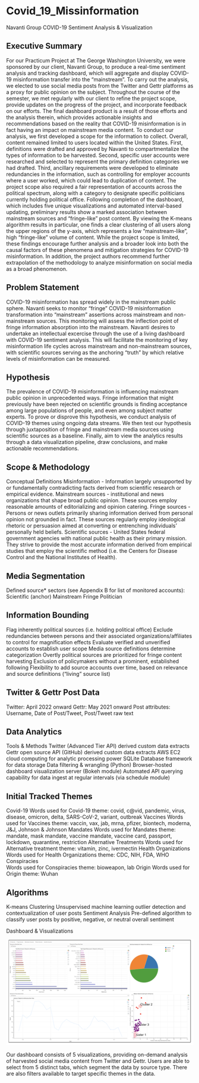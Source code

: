 # Covid_19_Missinformation
Navanti Group
COVID-19 Sentiment Analysis & Visualization


## Executive Summary

For our Practicum Project at The George Washington University, we were sponsored by our client, Navanti Group, to produce a real-time sentiment analysis and tracking dashboard, which will aggregate and display COVID-19 misinformation transfer into the “mainstream”. To carry out the analysis, we elected to use social media posts from the Twitter and Gettr platforms as a proxy for public opinion on the subject. Throughout the course of the semester, we met regularly with our client to refine the project scope, provide updates on the progress of the project, and incorporate feedback on our efforts. The final dashboard product is a result of those efforts and the analysis therein, which provides actionable insights and recommendations based on the reality that COVID-19 misinformation is in fact having an impact on mainstream media content.
	To conduct our analysis, we first developed a scope for the information to collect. Overall, content remained limited to users located within the United States. First, definitions were drafted and approved by Navanti to compartmentalize the types of information to be harvested. Second, specific user accounts were researched and selected to represent the primary definition categories we had drafted. Third, ancillary requirements were developed to eliminate redundancies in the information, such as controlling for employer accounts where a user worked, which could lead to duplication of content. The project scope also required a fair representation of accounts across the political spectrum, along with a category to designate specific politicians currently holding political office.
	Following completion of the dashboard, which includes five unique visualizations and automated interval-based updating, preliminary results show a marked association between mainstream sources and “fringe-like” post content. By viewing the K-means algorithm results in particular, one finds a clear clustering of all users along the upper regions of the y-axis, which represents a low “mainstream-like”, high “fringe-like” volume of content. While the project scope is limited, these findings encourage further analysis and a broader look into both the causal factors of these phenomena and mitigation strategies for COVID-19 misinformation. In addition, the project authors recommend further extrapolation of the methodology to analyze misinformation on social media as a broad phenomenon.


## Problem Statement
COVID-19 misinformation has spread widely in the mainstream public sphere. Navanti seeks to monitor “fringe” COVID-19 misinformation transformation into “mainstream” assertions across mainstream and non-mainstream sources. This monitoring will assess the inflection point of fringe information absorption into the mainstream. Navanti desires to undertake an intellectual excercise through the use of a living dashboard with COVID-19 sentiment analysis. This will facilitate the monitoring of key misinformation life cycles across mainstream and non-mainstream sources, with scientific sources serving as the anchoring “truth” by which relative levels of misinformation can be measured.

## Hypothesis
The prevalence of COVID-19 misinformation is influencing mainstream public opinion in unprecedented ways. Fringe information that might previously have been rejected on scientific grounds is finding acceptance among large populations of people, and even among subject matter experts. To prove or disprove this hypothesis, we conduct analysis of COVID-19 themes using ongoing data streams. We then test our hypothesis through juxtaposition of fringe and mainstream media sources using scientific sources as a baseline. Finally, aim to view the analytics results through a data visualization pipeline, draw conclusions, and make actionable recommendations.

## Scope & Methodology
Conceptual Definitions
Misinformation - Information largely unsupported by or fundamentally contradicting facts derived from scientific research or empirical evidence.
Mainstream sources - institutional and news organizations that shape broad public opinion. These sources employ reasonable amounts of editorializing and opinion catering.
Fringe sources - Persons or news outlets primarily sharing information derived from personal opinion not grounded in fact. These sources regularly employ ideological rhetoric or persuasion aimed at converting or entrenching individuals’ personally held beliefs.
Scientific sources - United States federal government agencies with national public health as their primary mission. They strive to provide the most accurate information derived from empirical studies that employ the scientific method (i.e. the Centers for Disease Control and the National Institutes of Health).


## Media Segmentation
Defined source* sectors (see Appendix B for list of monitored accounts):
Scientific (anchor)
Mainstream
Fringe
Politician

## Information Bounding
Flag inherently political sources (i.e. holding political office)
Exclude redundancies between persons and their associated organizations/affiliates to control for magnification effects
Evaluate verified and unverified accounts to establish user scope
Media source definitions determine categorization
Overtly political sources are prioritized for fringe content harvesting
Exclusion of  policymakers without a prominent, established following
Flexibility to add source accounts over time, based on relevance and source definitions (“living” source list)

## Twitter & Gettr Post Data
Twitter: April 2022 onward
Gettr: May 2021 onward
Post attributes: Username, Date of Post/Tweet, Post/Tweet raw text

## Data Analytics
Tools & Methods
Twitter (Advanced Tier API) derived custom data extracts
Gettr open source API (GitHub) derived custom data extracts
AWS EC2 cloud computing for analytic processing power
SQLite Database framework for data storage
Data filtering & wrangling (Python)
Browser-hosted dashboard visualization server (Bokeh module)
Automated API querying capability for data ingest at regular intervals (via schedule module)




## Initial Tracked Themes
Covid-19
Words used for Covid-19 theme: covid, c@vid, pandemic, virus, disease, omicron, delta, SARS-CoV-2, variant, outbreak
Vaccines
Words used for Vaccines theme: vaccin, vax, jab, mrna, pfizer, biontech, moderna, J&J, Johnson & Johnson
Mandates
Words used for Mandates theme: mandate, mask mandate, vaccine mandate, vaccine card, passport, lockdown, quarantine, restriction
Alternative Treatments
Words used for Alternative treatment theme: vitamin, zinc, ivermectin
Health Organizations
Words used for Health Organizations theme: CDC, NIH, FDA, WHO
Conspiracies  
Words used for Conspiracies theme: bioweapon, lab
Origin
Words used for Origin theme: Wuhan

## Algorithms
K-means Clustering
Unsupervised machine learning outlier detection and contextualization of user posts
Sentiment Analysis 
Pre-defined algorithm to classify user posts by positive, negative, or neutral overall sentiment



Dashboard & Visualizations

![image](db.png)

Our dashboard consists of 5 visualizations, providing on-demand analysis of harvested social media content from Twitter and Gettr. Users are able to select from 5 distinct tabs, which segment the data by source type. There are also filters available to target specific themes in the data.

